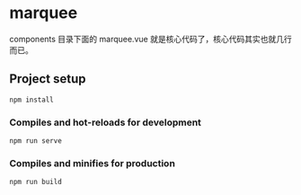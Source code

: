 # marquee


components 目录下面的 marquee.vue 就是核心代码了，核心代码其实也就几行而已。




## Project setup
```
npm install
```

### Compiles and hot-reloads for development
```
npm run serve
```

### Compiles and minifies for production
```
npm run build
```
